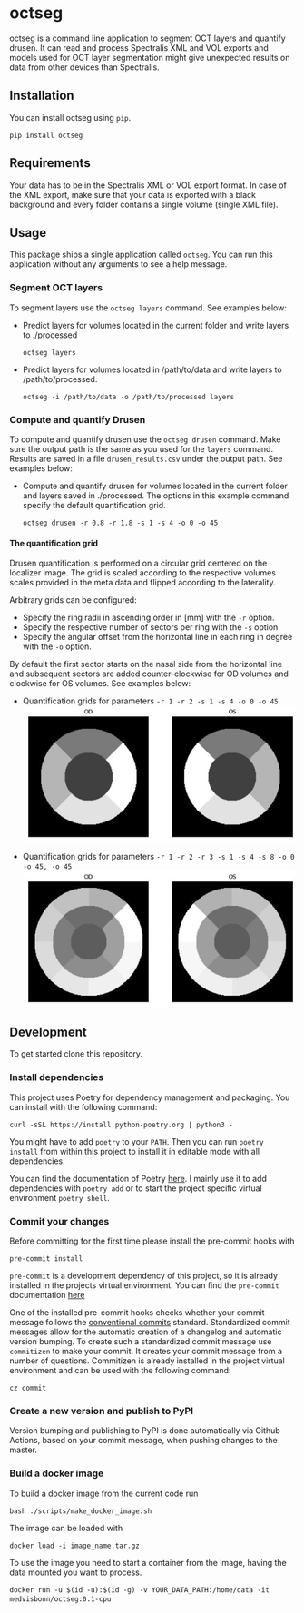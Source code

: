 # octseg
octseg is a command line application to segment OCT layers and quantify drusen. It can read and process Spectralis XML and VOL exports and models used for OCT layer segmentation might give unexpected results on data from other devices than Spectralis.

## Installation
You can install octseg using `pip`.

```shell
pip install octseg
```

## Requirements
Your data has to be in the Spectralis XML or VOL export format. In case of the XML export, make sure that your data is exported with a black background and every folder contains a single volume (single XML file).

## Usage
This package ships a single application called `octseg`. You can run this application without any arguments to see a help message.

### Segment OCT layers
To segment layers use the `octseg layers` command. See examples below:

+ Predict layers for volumes located in the current folder and write layers to ./processed
    ```shell
    octseg layers
    ```

+ Predict layers for volumes located in /path/to/data and write layers to /path/to/processed.
    ```shell
    octseg -i /path/to/data -o /path/to/processed layers
    ```

### Compute and quantify Drusen
To compute and quantify drusen use the `octseg drusen` command. Make sure the output path is the same as you used for the `layers` command. Results are saved in a file `drusen_results.csv` under the output path. See examples below:

+ Compute and quantify drusen for volumes located in the current folder and layers saved in ./processed. The options in this example command specify the default quantification grid.
    ```shell
    octseg drusen -r 0.8 -r 1.8 -s 1 -s 4 -o 0 -o 45
    ```

#### The quantification grid
Drusen quantification is performed on a circular grid centered on the localizer image. The grid is scaled according to the respective volumes scales provided in the meta data and flipped according to the laterality.

Arbitrary grids can be configured:
+ Specify the ring radii in ascending order in [mm] with the `-r` option.
+ Specify the respective number of sectors per ring with the `-s` option.
+ Specify the angular offset from the horizontal line in each ring in degree with the `-o` option.

By default the first sector starts on the nasal side from the horizontal line and subsequent sectors are added counter-clockwise for OD volumes and clockwise for OS volumes. See examples below:

+ Quantification grids for parameters `-r 1 -r 2 -s 1 -s 4 -o 0 -o 45`
![](./docs/grid1.jpeg)

+ Quantification grids for parameters `-r 1 -r 2 -r 3 -s 1 -s 4 -s 8 -o 0 -o 45, -o 45`
![](./docs/grid2.jpeg)


## Development
To get started clone this repository.

### Install dependencies

This project uses Poetry for dependency management and packaging. You can install with the following command:
```shell
curl -sSL https://install.python-poetry.org | python3 -
```
You might have to add `poetry` to your `PATH`. Then you can run `poetry install` from within this project to install it in editable mode with all dependencies.

You can find the documentation of Poetry [here](https://python-poetry.org/docs/). I mainly use it to add dependencies with `poetry add` or to start the project specific virtual environment `poetry shell`.

### Commit your changes

Before committing for the first time please install the pre-commit hooks with
```shell
pre-commit install
```
`pre-commit` is a development dependency of this project, so it is already installed in the projects virtual environment. You can find the `pre-commit` documentation [here](https://pre-commit.com/)

One of the installed pre-commit hooks checks whether your commit message follows the [conventional commits](https://www.conventionalcommits.org/) standard. Standardized commit messages allow for the automatic creation of a changelog and automatic version bumping.
To create such a standardized commit message use `commitizen` to make your commit. It creates your commit message from a number of questions.
Commitizen is already installed in the project virtual environment and can be used with the following command:
```shell
cz commit
```

### Create a new version and publish to PyPI
Version bumping and publishing to PyPI is done automatically via Github Actions, based on your commit message, when pushing changes to the master.


### Build a docker image
To build a docker image from the current code run

```shell
bash ./scripts/make_docker_image.sh
```

The image can be loaded with

```shell
docker load -i image_name.tar.gz
```

To use the image you need to start a container from the image, having the data mounted you want to process.

```shell
docker run -u $(id -u):$(id -g) -v YOUR_DATA_PATH:/home/data -it medvisbonn/octseg:0.1-cpu
```
